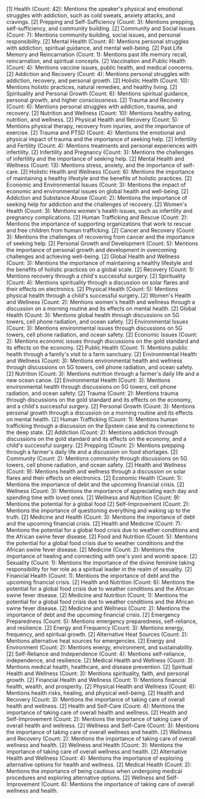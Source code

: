 [1] Health (Count: 42): Mentions the speaker's physical and emotional struggles with addiction, such as cold sweats, anxiety attacks, and cravings.
	[2] Prepping and Self-Sufficiency (Count: 3): Mentions prepping, self-sufficiency, and community building.
	[2] Community and Social Issues (Count: 7): Mentions community building, social issues, and personal responsibility.
	[2] Mental Health (Count: 8): Mentions personal struggles with addiction, spiritual guidance, and mental well-being.
	[2] Past Life Memory and Reincarnation (Count: 1): Mentions past life memory recall, reincarnation, and spiritual concepts.
	[2] Vaccination and Public Health (Count: 4): Mentions vaccine issues, public health, and medical concerns.
	[2] Addiction and Recovery (Count: 4): Mentions personal struggles with addiction, recovery, and personal growth.
	[2] Holistic Health (Count: 10): Mentions holistic practices, natural remedies, and healthy living.
	[2] Spirituality and Personal Growth (Count: 6): Mentions spiritual guidance, personal growth, and higher consciousness.
	[2] Trauma and Recovery (Count: 6): Mentions personal struggles with addiction, trauma, and recovery.
	[2] Nutrition and Wellness (Count: 10): Mentions healthy eating, nutrition, and wellness.
	[2] Physical Health and Recovery (Count: 5): Mentions physical therapy, recovery from injuries, and the importance of exercise.
	[2] Trauma and PTSD (Count: 4): Mentions the emotional and physical impact of trauma and the importance of seeking help.
	[2] Infertility and Fertility (Count: 4): Mentions treatments and personal experiences with infertility.
	[2] Infertility and Pregnancy (Count: 3): Mentions the challenges of infertility and the importance of seeking help.
	[2] Mental Health and Wellness (Count: 13): Mentions stress, anxiety, and the importance of self-care.
	[2] Holistic Health and Wellness (Count: 6): Mentions the importance of maintaining a healthy lifestyle and the benefits of holistic practices.
	[2] Economic and Environmental Issues (Count: 3): Mentions the impact of economic and environmental issues on global health and well-being.
	[2] Addiction and Substance Abuse (Count: 2): Mentions the importance of seeking help for addiction and the challenges of recovery.
	[2] Women's Health (Count: 3): Mentions women's health issues, such as infertility and pregnancy complications.
	[2] Human Trafficking and Rescue (Count: 2): Mentions the importance of supporting organizations that work to rescue and free children from human trafficking.
	[2] Cancer and Recovery (Count: 3): Mentions the challenges of recovering from cancer and the importance of seeking help.
	[2] Personal Growth and Development (Count: 5): Mentions the importance of personal growth and development in overcoming challenges and achieving well-being.
	[2] Global Health and Wellness (Count: 3): Mentions the importance of maintaining a healthy lifestyle and the benefits of holistic practices on a global scale.
	[2] Recovery (Count: 1): Mentions recovery through a child's successful surgery.
	[2] Spirituality (Count: 4): Mentions spirituality through a discussion on solar flares and their effects on electronics.
	[2] Physical Health (Count: 5): Mentions physical health through a child's successful surgery.
	[2] Women's Health and Wellness (Count: 2): Mentions women's health and wellness through a discussion on a morning routine and its effects on mental health.
	[2] Global Health (Count: 3): Mentions global health through discussions on 5G towers, cell phone radiation, and ocean safety.
	[2] Environmental Issues (Count: 3): Mentions environmental issues through discussions on 5G towers, cell phone radiation, and ocean safety.
	[2] Economic Issues (Count: 2): Mentions economic issues through discussions on the gold standard and its effects on the economy.
	[2] Public Health (Count: 1): Mentions public health through a family's visit to a farm sanctuary.
	[2] Environmental Health and Wellness (Count: 3): Mentions environmental health and wellness through discussions on 5G towers, cell phone radiation, and ocean safety.
	[2] Nutrition (Count: 3): Mentions nutrition through a farmer's daily life and a new ocean canoe.
	[2] Environmental Health (Count: 3): Mentions environmental health through discussions on 5G towers, cell phone radiation, and ocean safety.
	[2] Trauma (Count: 2): Mentions trauma through discussions on the gold standard and its effects on the economy, and a child's successful surgery.
	[2] Personal Growth (Count: 3): Mentions personal growth through a discussion on a morning routine and its effects on mental health.
	[2] Human Trafficking (Count: 1): Mentions human trafficking through a discussion on the Epstein case and its connections to the deep state.
	[2] Addiction (Count: 2): Mentions addiction through discussions on the gold standard and its effects on the economy, and a child's successful surgery.
	[2] Prepping (Count: 2): Mentions prepping through a farmer's daily life and a discussion on food shortages.
	[2] Community (Count: 2): Mentions community through discussions on 5G towers, cell phone radiation, and ocean safety.
	[2] Health and Wellness (Count: 9): Mentions health and wellness through a discussion on solar flares and their effects on electronics.
	[2] Economic Health (Count: 1): Mentions the importance of debt and the upcoming financial crisis.
	[2] Wellness (Count: 3): Mentions the importance of appreciating each day and spending time with loved ones.
	[2] Wellness and Nutrition (Count: 9): Mentions the potential for a global food
	[2] Self-Improvement (Count: 2): Mentions the importance of questioning everything and waking up to the truth.
	[2] Medicine and Health (Count: 3): Mentions the importance of debt and the upcoming financial crisis.
	[2] Health and Medicine (Count: 7): Mentions the potential for a global food crisis due to weather conditions and the African swine fever disease.
	[2] Food and Nutrition (Count: 5): Mentions the potential for a global food crisis due to weather conditions and the African swine fever disease.
	[2] Medicine (Count: 2): Mentions the importance of healing and connecting with one's yoni and womb space.
	[2] Sexuality (Count: 1): Mentions the importance of the divine feminine taking responsibility for her role as a spiritual leader in the realm of sexuality.
	[2] Financial Health (Count: 1): Mentions the importance of debt and the upcoming financial crisis.
	[2] Health and Nutrition (Count: 6): Mentions the potential for a global food crisis due to weather conditions and the African swine fever disease.
	[2] Medicine and Nutrition (Count: 1): Mentions the potential for a global food crisis due to weather conditions and the African swine fever disease.
	[2] Medicine and Wellness (Count: 2): Mentions the importance of debt and the upcoming financial crisis.
	[2] Emergency Preparedness (Count: 5): Mentions emergency preparedness, self-reliance, and resilience.
	[2] Energy and Frequency (Count: 3): Mentions energy, frequency, and spiritual growth.
	[2] Alternative Heat Sources (Count: 2): Mentions alternative heat sources for emergencies.
	[2] Energy and Environment (Count: 2): Mentions energy, environment, and sustainability.
	[2] Self-Reliance and Independence (Count: 4): Mentions self-reliance, independence, and resilience.
	[2] Medical Health and Wellness (Count: 3): Mentions medical health, healthcare, and disease prevention.
	[2] Spiritual Health and Wellness (Count: 3): Mentions spirituality, faith, and personal growth.
	[2] Financial Health and Wellness (Count: 1): Mentions financial health, wealth, and prosperity.
	[2] Physical Health and Wellness (Count: 6): Mentions health risks, healing, and physical well-being.
	[2] Health and Recovery (Count: 3): Mentions the importance of taking care of overall health and wellness.
	[2] Health and Self-Care (Count: 4): Mentions the importance of taking care of overall health and wellness.
	[2] Health and Self-Improvement (Count: 2): Mentions the importance of taking care of overall health and wellness.
	[2] Wellness and Self-Care (Count: 3): Mentions the importance of taking care of overall wellness and health.
	[2] Wellness and Recovery (Count: 2): Mentions the importance of taking care of overall wellness and health.
	[2] Wellness and Health (Count: 3): Mentions the importance of taking care of overall wellness and health.
	[2] Alternative Health and Wellness (Count: 4): Mentions the importance of exploring alternative options for health and wellness.
	[2] Medical Health (Count: 2): Mentions the importance of being cautious when undergoing medical procedures and exploring alternative options.
	[2] Wellness and Self-Improvement (Count: 6): Mentions the importance of taking care of overall wellness and health.


